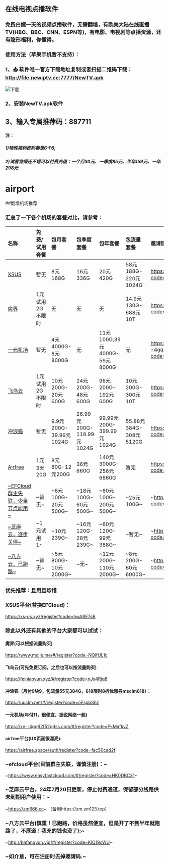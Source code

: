 ## 在线电视点播软件
### 免费白嫖一天的视频点播软件，无需翻墙，有欧美大陆在线直播TV(HBO、BBC、CNN、ESPN等)，有电影、电视剧等点播资源，还有隐形福利，你懂得。
### 使用方法（苹果手机暂不支持）：
### 1、📥 软件唯一官方下载地址复制或者扫描二维码下载： http://file.newiptv.cc:7777/NewTV.apk
![下载](https://github.com/user-attachments/assets/b2baa3d0-279c-4b1d-8148-7f8f77b3704b)
### 2、安装NewTV.apk软件
## 3、输入专属推荐码：887711
#### 注：
##### 1)特殊福利密码都是6个8;
##### 2)试看觉得还不错可以付费充值：一个月30元、一季度85元、半年159元、一年298元

#

# airport
##翻墙机场推荐

### 汇总了一下各个机场的套餐对比，请参考：
| 名称 | 免费/试用套餐 | 包月套餐 | 包季度套餐 | 包年套餐 | 包流量套餐 | 邀请链接 | 优惠码 |
| :----- | :----- | :----- | :----- | :----- | :----- | :----- | :-----|
| [XSUS](https://xs-us.xyz/register?code=hwARE7sB) | 暂无 | 8元168G | 16元336G | 20元420G | 58元188G-220元1024G | https://xs-us.xyz/register?code=hwARE7sB | NewYear2025，85折新用户优惠 |
| [魔界](https://www.mojie.me/#/register?code=NQlfUL1c) | 1元试用2G不限时 | 无 | 无 | 无 | 14.9元130G-688元10T | https://www.mojie.me/#/register?code=NQlfUL1c | 无 | 
| [一元机场](https://xn--4gq62f52gdss.com/#/register?code=PkMafkyZ) | 暂无 | 4元4000G-6元8000G | 无 | 11元100G,39元4000G-59元8000G | 无 | https://xn--4gq62f52gdss.com/#/register?code=PkMafkyZ | 无 | 
| [飞鸟云](https://feiniaoyun.xyz/#/register?code=nJx4Rjq8) | 1元试用2G不限时 | 10元200G-20元600G | 24元200G-48元600G | 96元200G-192元600G | 10元200G-300元10T | https://feiniaoyun.xyz/#/register?code=nJx4Rjq8 | 无 |
| [冲浪猫](https://b.msclm.net/#/register?code=oFspbShz) | 暂无 | 9.9元200G-39.99元1024G | 26.99元200G-118.99元1024G | 99.99元200G-399.99元1024G | 55.88元384G-308元5120G | https://b.msclm.net/#/register?code=oFspbShz | msclm618 |
| [Airfree](https://airfree.space/auth/register?code=fac50cad2f) | 1元3天20G | 8元80G-12元200G | 36元660G | 140元3000G-256元6660G | 暂无 | https://airfree.space/auth/register?code=fac50cad2f | 85OFF91b22a25 |
| [~EFCloud群主失联，少量节点能用~](https://inv.easyfastcloud.com/#/register?code=HK0DBC31) | ~暂无~ | ~6元100G-20元500G~ | ~18元100G-60元500G~ | ~60元100G-200元500G~ | ~25元100G~ | ~https://inv.easyfastcloud.com/#/register?code=HK0DBC31~ | ~new，8折新用户优惠~ |
| [~芝麻云，逐步关停~](https://52zm.cc/#/register?code=qozvb7uo) | ~1元试用1~ | ~10元239G~ | ~16元120G-28元239G~ | ~60元120G-99元388G~ | ~暂无~ | ~https://52zm.cc/#/register?code=qozvb7uo~ | ~24年7月20日更新，停止付费通道。~ | 
|[~八方云，已跑路~](http://bafangyun.vip/#/register?code=KlQ19cWU) | ~暂无~ | ~5元800G-10元2000G~ | ~无~ | ~12元200G-110元2000G~ | ~8元200G-60元6000G~ | ~http://bafangyun.vip/#/register?code=KlQ19cWU~ | ~bafang/bafang888~ | 


### 优先推荐：且用且珍惜
### XSUS平台(替换EFCloud)：
https://xs-us.xyz/register?code=hwARE7sB

### 除此以外还有其他的平台大家都可以试试：

#### 魔界(可以根据流量购买)
https://www.mojie.me/#/register?code=NQlfUL1c
#### 飞鸟云(可先免费订阅，之后也可以按流量购买)
https://feiniaoyun.xyz/#/register?code=nJx4Rjq8
#### 冲浪猫（月付9块9，包流量55元384G，618限时8折优惠券msclm618）：
https://uuclm.net/#/register?code=oFspbShz
#### 一元机场(年付11，很便宜，据说网络一般)
https://xn--4gq62f52gdss.com/#/register?code=PkMafkyZ
#### airfree平台(UX页面很漂亮):
https://airfree.space/auth/register?code=fac50cad2f


### ~efcloud平台(目前群主失联，谨慎注册)：~
~https://www.easyfastcloud.com/#/register?code=HK0DBC31~
### ~芝麻云平台，24年7月20日更新，停止付费通道，保留部分线路供未到期用户使用：~
~https://zm666.cc~
（备用https://zm.zm123.top）
### ~八方云平台(慎重！已跑路，价格虽然便宜，但是开了不到半年就跑路了，不厚道！我充的钱也没了):~
~http://bafangyun.vip/#/register?code=KlQ19cWU~
### ~如介意，可在注册时去掉邀请码.~

